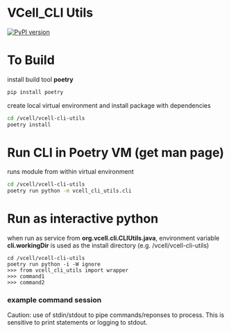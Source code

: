 # VCell_CLI Utils
[![PyPI version](https://badge.fury.io/py/vcell-cli-utils.svg)](https://badge.fury.io/py/vcell-cli-utils)

# To Build
install build tool **poetry**
```bash
pip install poetry
```
create local virtual environment and install package with dependencies
```bash
cd /vcell/vcell-cli-utils
poetry install
```

# Run CLI in Poetry VM (get man page)
runs module from within virtual environment
```bash
cd /vcell/vcell-cli-utils
poetry run python -m vcell_cli_utils.cli
```

# Run as interactive python
when run as service from **org.vcell.cli.CLIUtils.java**, environment variable **cli.workingDir** is used as the install directory (e.g. /vcell/vcell-cli-utils)
```
cd /vcell/vcell-cli-utils
poetry run python -i -W ignore
>>> from vcell_cli_utils import wrapper
>>> command1
>>> command2
```

### example command session
Caution: use of stdin/stdout to pipe commands/reponses to process.  This is sensitive to print statements or logging to stdout. 
